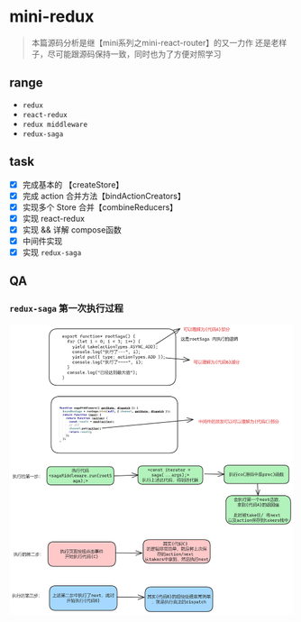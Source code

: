 # mini-redux

> 本篇源码分析是继【mini系列之mini-react-router】的又一力作
> 还是老样子，尽可能跟源码保持一致，同时也为了方便对照学习

## range

- `redux`
- `react-redux`
- `redux middleware`
- `redux-saga`

## task

- [x] 完成基本的 【createStore】
- [x] 完成 action 合并方法【bindActionCreators】
- [x] 实现多个 Store 合并【combineReducers】
- [x] 实现 react-redux
- [x] 实现 && 详解 compose函数
- [x] 中间件实现
- [x] 实现 `redux-saga`

## QA

### `redux-saga` 第一次执行过程

![redux-saga-on-mount.png](images%2Fredux-saga-on-mount.png)